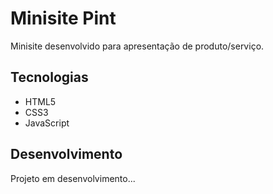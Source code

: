 # Minisite Pint

Minisite desenvolvido para apresentação de produto/serviço.

## Tecnologias
- HTML5
- CSS3
- JavaScript

## Desenvolvimento
Projeto em desenvolvimento...
